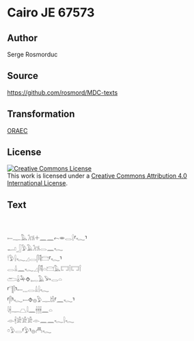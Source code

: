 # Cairo JE 67573

## Author

Serge Rosmorduc

## Source

https://github.com/rosmord/MDC-texts

## Transformation

[ORAEC](https://oraec.github.io/)

## License

<a rel="license" href="http://creativecommons.org/licenses/by/4.0/"><img alt="Creative Commons License" style="border-width:0" src="https://i.creativecommons.org/l/by/4.0/88x31.png" /></a><br />This work is licensed under a <a rel="license" href="http://creativecommons.org/licenses/by/4.0/">Creative Commons Attribution 4.0 International License</a>.

## Text

<br>
<br>
𓍿𓊃𓅓𓃡𓇬𓈖𓈖𓍉𓎂𓂋𓍛⸢𓆑⸣<br>
𓂝𓃀𓅱𓄿𓃡𓂋𓈖𓆑<br>
𓎗𓅱𓍛𓆑𓈎𓂋𓋴𓌟𓊭⸢𓆑⸣<br>
𓂋𓏙𓈖𓆑𓈎𓋴𓌟𓏏𓊭𓅓𓉐𓌉𓉐𓌉<br>
𓂧𓏇𓅆⯑𓉻𓄿𓅨𓂋𓏏<br>
⸢𓊹𓋴⸣𓍿𓈒𓈒𓈒𓂋𓏙𓍛𓆑<br>
⸢𓋴⸣𓆑𓍿⯑𓐍𓅱𓊃𓀧⸢𓈖𓆑⸣<br>
𓇋𓇩𓊃𓉵𓇋𓈖𓇩𓇩𓇩𓈖𓏏<br>
𓁹𓇩𓀀𓀀𓀀𓁹𓈖𓈖𓆑𓍛𓆑<br>
𓏌𓅱𓂋⸢𓅱⸣𓐍𓄫𓆑<br>
